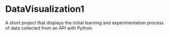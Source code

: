 # DataVisualization1
A short project that displays the initial learning and experimentation process of data collected from an API with Python.
